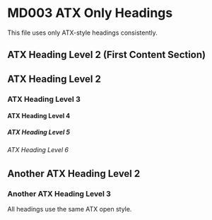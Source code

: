 # MD003 ATX Only Headings

This file uses only ATX-style headings consistently.

## ATX Heading Level 2 (First Content Section)

## ATX Heading Level 2

### ATX Heading Level 3

#### ATX Heading Level 4

##### ATX Heading Level 5

###### ATX Heading Level 6

## Another ATX Heading Level 2

### Another ATX Heading Level 3

All headings use the same ATX open style.